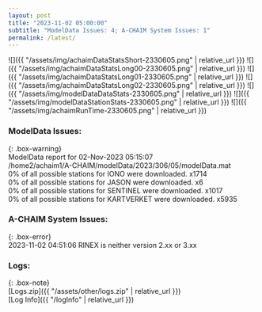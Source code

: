 ```yaml
---
layout: post
title: "2023-11-02 05:00:00"
subtitle: "ModelData Issues: 4; A-CHAIM System Issues: 1"
permalink: /latest/
---
```


![]({{ "/assets/img/achaimDataStatsShort-2330605.png" | relative_url }})
![]({{ "/assets/img/achaimDataStatsLong00-2330605.png" | relative_url }})
![]({{ "/assets/img/achaimDataStatsLong01-2330605.png" | relative_url }})
![]({{ "/assets/img/achaimDataStatsLong02-2330605.png" | relative_url }})
![]({{ "/assets/img/modelDataDataStats-2330605.png" | relative_url }})
![]({{ "/assets/img/modelDataStationStats-2330605.png" | relative_url }})
![]({{ "/assets/img/achaimRunTime-2330605.png" | relative_url }})


### ModelData Issues:  
  
{: .box-warning}  
 ModelData report for 02-Nov-2023 05:15:07   
 /home2/achaim1/A-CHAIM/modelData/2023/306/05/modelData.mat   
 0% of all possible stations for IONO were downloaded. x1714   
 0% of all possible stations for JASON were downloaded. x6   
 0% of all possible stations for SENTINEL were downloaded. x1017   
 0% of all possible stations for KARTVERKET were downloaded. x5935   
  
### A-CHAIM System Issues:  
  
{: .box-error}  
2023-11-02 04:51:06 RINEX is neither version 2.xx or 3.xx  

### Logs:  
  
{: .box-note}  
[Logs.zip]({{ "/assets/other/logs.zip" | relative_url }})  
[Log Info]({{ "/logInfo" | relative_url }})  
